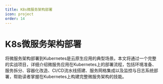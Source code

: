 ```yaml
---
title: K8s微服务架构部署
icon: project
order: 14
---
```


# K8s微服务架构部署

将微服务架构部署到Kubernetes是云原生应用的典型场景。本文将通过一个完整的实战项目，详细介绍微服务应用在Kubernetes上的部署流程，包括环境准备、服务拆分、容器化改造、CI/CD流水线搭建、服务网格集成以及监控与日志系统部署，帮助读者掌握在Kubernetes上构建完整微服务架构的技能。
